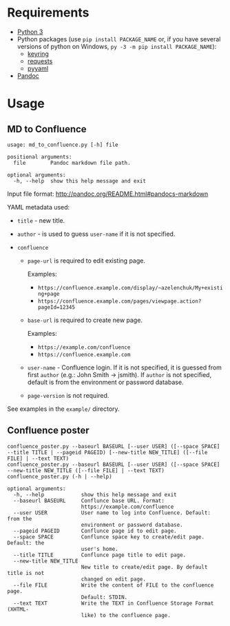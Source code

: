 # Requirements

- [Python 3](https://www.python.org/downloads/)
- Python packages (use `pip install PACKAGE_NAME` or, if you have several versions of python on Windows, `py -3 -m pip install PACKAGE_NAME`):
    - [keyring](http://pythonhosted.org/keyring/)
    - [requests](https://requests.readthedocs.io/en/master/)
    - [pyyaml](pyyaml.org/wiki/PyYAMLDocumentation)
- [Pandoc](http://pandoc.org/installing.html)

# Usage

## MD to Confluence

    usage: md_to_confluence.py [-h] file
    
    positional arguments:
      file        Pandoc markdown file path.
    
    optional arguments:
      -h, --help  show this help message and exit

Input file format: <http://pandoc.org/README.html#pandocs-markdown>

YAML metadata used:

- `title` - new title.

- `author` - is used to guess `user-name` if it is not specified.

- `confluence`

    -  `page-url` is required to edit existing page.
    
        Examples:
        
        - `https://confluence.example.com/display/~azelenchuk/My+existing+page`
        - `https://confluence.example.com/pages/viewpage.action?pageId=12345`
    
    -  `base-url` is required to create new page.
    
         Examples:
         
         - `https://example.com/confluence`
         - `https://confluence.example.com`
         
    -  `user-name` - Confluence login. If it is not specified, it is guessed from first `author` (e.g.: John Smith -> jsmith).
       If `author` is not specified, default is from the environment or password database.
         
    -  `page-version` is not required. 

See examples in the `example/` directory.


## Confluence poster

    confluence_poster.py --baseurl BASEURL [--user USER] ([--space SPACE] --title TITLE | --pageid PAGEID) [--new-title NEW_TITLE] ([--file FILE] | --text TEXT)
    confluence_poster.py --baseurl BASEURL [--user USER] ([--space SPACE] --new-title NEW_TITLE ([--file FILE] | --text TEXT)
    confluence_poster.py (-h | --help)
    
    optional arguments:
      -h, --help            show this help message and exit
      --baseurl BASEURL     Conflunce base URL. Format:
                            https://example.com/confluence
      --user USER           User name to log into Confluence. Default: from the
                            environment or password database.
      --pageid PAGEID       Conflunce page id to edit page.
      --space SPACE         Conflunce space key to create/edit page. Default: the
                            user's home.
      --title TITLE         Conflunce page title to edit page.
      --new-title NEW_TITLE
                            New title to create/edit page. By default title is not
                            changed on edit page.
      --file FILE           Write the content of FILE to the confluence page.
                            Default: STDIN.
      --text TEXT           Write the TEXT in Confluence Storage Format (XHTML-
                            like) to the confluence page.
